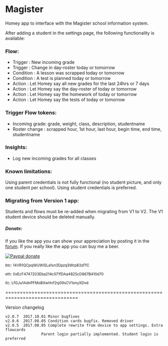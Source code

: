 # Magister #

Homey app to interface with the Magister school information system.

After adding a student in the settings page, the following functionality is
available:

### Flow: ###
- Trigger   : New incoming grade
- Trigger   : Change in day-roster today or tomorrow
- Condition : A lesson was scrapped today or tomorrow
- Condition : A test is planned today or tomorrow
- Action    : Let Homey say all new grades for the last 24hrs or 7 days
- Action    : Let Homey say the day-roster of today or tomorrow
- Action    : Let Homey say the homework of today or tomorrow
- Action    : Let Homey say the tests of today or tomorrow

### Trigger Flow tokens: ###
- Incoming grade: grade, weight, class, description, studentname
- Roster change : scrapped hour, 1st hour, last hour, begin time, end time,
                  studentname

### Insights: ###
- Log new incoming grades for all classes

### Known limitations: ###
Using parent credentials is not fully functional (no student picture, and only one
student per school). Using student credentials is preferred.

### Migrating from Version 1 app: ###
Students and flows must be re-added when migrating from V1 to V2. The V1 student
device should be deleted manually.

##### Donate: #####
If you like the app you can show your appreciation by posting it in the [forum].
If you really like the app you can buy me a beer.

[![Paypal donate][pp-donate-image]][pp-donate-link]

<sup>btc: 14VR1QCpqWUWiSLa1sn3Dpzq3Wrp83zFfC</sup>

<sup>eth: 0xEcF4747203Eba214c071fDAa4825cD867B410d70</sup>

<sup>ltc: LfGJu1AdnPFMoBXwHvf2qG9sCV1onyXDvd</sup>

===============================================================================

Version changelog
```
v2.0.7	2017.10.01 Minor bugfixes
v2.0.6	2017.08.05 Condition cards bugfix. Removed driver
v2.0.5	2017.08.05 Complete rewrite from device to app settings. Extra flowcards
				Parent login partially implemented. Student login is preferred
```


[forum]: https://forum.athom.com/discussion/1716
[pp-donate-link]: https://www.paypal.com/cgi-bin/webscr?cmd=_s-xclick&hosted_button_id=YGTW25KRKEADE
[pp-donate-image]: https://www.paypalobjects.com/en_US/i/btn/btn_donate_SM.gif
